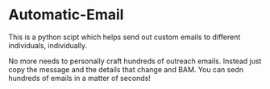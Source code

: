 # Automatic-Email
This is a python scipt which helps send out custom emails to different individuals, individually.

No more needs to personally craft hundreds of outreach emails. Instead just copy the message and the details that change and BAM.
You can sedn hundreds of emails in a matter of seconds!
